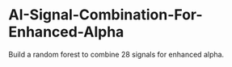 # AI-Signal-Combination-For-Enhanced-Alpha
Build a random forest to combine 28 signals for enhanced alpha.
